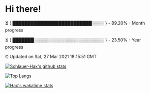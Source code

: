 # Hi there!

⏳ { ██████████████████████████░░░░ } - 89.20% - Month progress

⏳ { ███████░░░░░░░░░░░░░░░░░░░░░░░ } - 23.50% - Year progress

⏰ Updated on Sat, 27 Mar 2021 18:15:51 GMT


[![Schlauer-Hax's github stats](https://github-readme-stats.vercel.app/api?username=Schlauer-Hax&show_icons=true&theme=dark&count_private=true)](https://github.com/Schlauer-Hax)


[![Top Langs](https://github-readme-stats.vercel.app/api/top-langs/?username=Schlauer-Hax&layout=compact&theme=dark)](https://github.com/Schlauer-Hax?tab=repositories)


[![Hax's wakatime stats](https://github-readme-stats.vercel.app/api/wakatime?username=Hax&theme=dark)](https://wakatime.com/@Hax)

